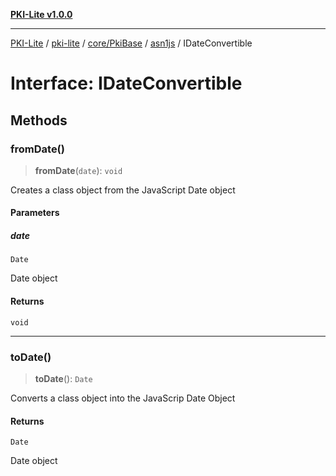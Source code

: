 [**PKI-Lite v1.0.0**](../../../../../../README.md)

---

[PKI-Lite](../../../../../../README.md) / [pki-lite](../../../../../README.md) / [core/PkiBase](../../../README.md) / [asn1js](../README.md) / IDateConvertible

# Interface: IDateConvertible

## Methods

### fromDate()

> **fromDate**(`date`): `void`

Creates a class object from the JavaScript Date object

#### Parameters

##### date

`Date`

Date object

#### Returns

`void`

---

### toDate()

> **toDate**(): `Date`

Converts a class object into the JavaScrip Date Object

#### Returns

`Date`

Date object

